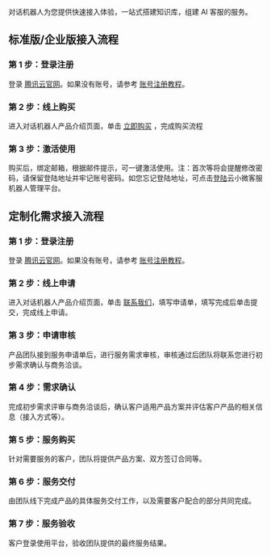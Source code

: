 对话机器人为您提供快速接入体验，一站式搭建知识库，组建 AI 客服的服务。

## 标准版/企业版接入流程

### 第 1 步：登录注册

登录 [腾讯云官网](https://cloud.tencent.com/)。如果没有账号，请参考 [账号注册教程](https://www.qcloud.com/document/product/378/8415)。
 
### 第 2 步：线上购买

进入对话机器人产品介绍页面，单击 [立即购买](https://cloud.tencent.com/product/icr) ，完成购买流程

### 第 3 步：激活使用

购买后，绑定邮箱，根据邮件提示，可一键激活使用。注：首次等将会提醒修改密码，请保留登陆地址并牢记账号密码。如您忘记登陆地址，可点击[登陆](https://yunxiaowei.qcloud.com/)云小微客服机器人管理平台。

## 定制化需求接入流程

### 第 1 步：登录注册

登录 [腾讯云官网](https://cloud.tencent.com/)。如果没有账号，请参考 [账号注册教程](https://www.qcloud.com/document/product/378/8415)。

### 第 2 步：线上申请

进入对话机器人产品介绍页面，单击 [联系我们](https://cloud.tencent.com/about/connect)，填写申请单，填写完成后单击提交，完成线上申请。

### 第 3 步：申请审核

产品团队接到服务申请单后，进行服务需求审核，审核通过后团队将联系您进行初步需求确认与商务洽谈。

### 第 4 步：需求确认

完成初步需求评审与商务洽谈后，确认客户适用产品方案并评估客户产品的相关信息（接入方式等）。

### 第 5 步：服务购买

针对需要服务的客户，团队将提供产品方案、双方签订合同等。

### 第 6 步：服务交付

由团队线下完成产品的具体服务交付工作，以及需要客户配合的部分共同完成。

### 第 7 步：服务验收

客户登录使用平台，验收团队提供的最终服务结果。
